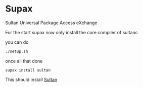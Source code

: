 

# Supax

Sultan Universal Package Access eXchange



For the start supax now only install the core compiler of sultanc

you can do

```sh
./setup.sh
```
once all that done

```
supax install sultan
```

This should install 
[Sultan](https://github.com/sultanlang/sultan)


